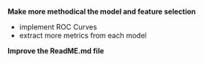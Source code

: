 **Make more methodical the model and feature selection**

* implement ROC Curves
* extract more metrics from each model

**Improve the ReadME.md file**
